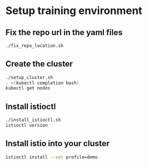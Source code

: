 # Setup training environment

## Fix the repo url in the yaml files

```bash
./fix_repo_location.sh
```

## Create the cluster

```bash
./setup_cluster.sh
. <(kubectl completion bash)
kubectl get nodes
```

## Install istioctl

```bash
./install_istioctl.sh
istioctl version
```

## Install istio into your cluster
```bash
istioctl install --set profile=demo
```
